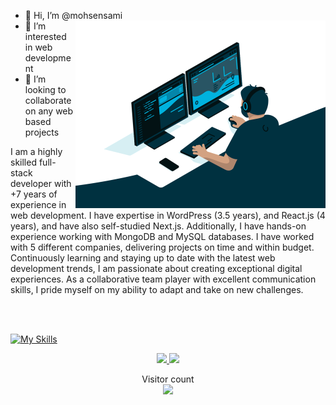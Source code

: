 -   👋 Hi, I’m @mohsensami<img align="right" alt="code" src="https://raw.githubusercontent.com/mohsensami/mohsensami/main/images/github/code.gif" width="400" />
-   👀 I’m interested in web development
-   🌱 I’m looking to collaborate on any web based projects
<!-- -   💞️ I’m currently learning Nod and Express.js. -->

<div align="center">

<p align="left">I am a highly skilled full-stack developer with +7 years of experience in web development. I have expertise in WordPress (3.5 years), and React.js (4 years), and have also self-studied Next.js. Additionally, I have hands-on experience working with MongoDB and MySQL databases. I have worked with 5 different companies, delivering projects on time and within budget. Continuously learning and staying up to date with the latest web development trends, I am passionate about creating exceptional digital experiences. As a collaborative team player with excellent communication skills, I pride myself on my ability to adapt and take on new challenges.</p>
</div>

<br>
<br>

[![My Skills](https://skillicons.dev/icons?i=html,css,javascript,ts,react,next,jquery,php,wordpress,python,django,tailwind,mui,bootstrap,docker,git,nginx,mysql,postgres,redis,figma&theme=light)](http://msami.ir)

<div align="center">
  <a href="https://github.com/mohsensami">
    <img height="180em" src="https://github-readme-stats.vercel.app/api?username=mohsensami&show_icons=true&theme=dracula&include_all_commits=true&count_private=true"/>
  </a>
  <a href="https://github.com/mohsensami">
    <img height="180em" src="https://github-readme-stats.vercel.app/api/top-langs/?username=mohsensami&layout=compact&langs_count=7&theme=dracula"/>
  </a>
</div>

<!-- <div>

![Snake animation](https://raw.githubusercontent.com/mohsensami/mohsensami/main/images/github/snake1.svg)

</div> -->

<!-- ![visitors](https://visitor-badge.glitch.me/badge?page_id=mohsensami&left_color=green&right_color=red) -->

<p align="center"> 
  Visitor count<br>
  <img src="https://profile-counter.glitch.me/mohsensami/count.svg" />
</p>
